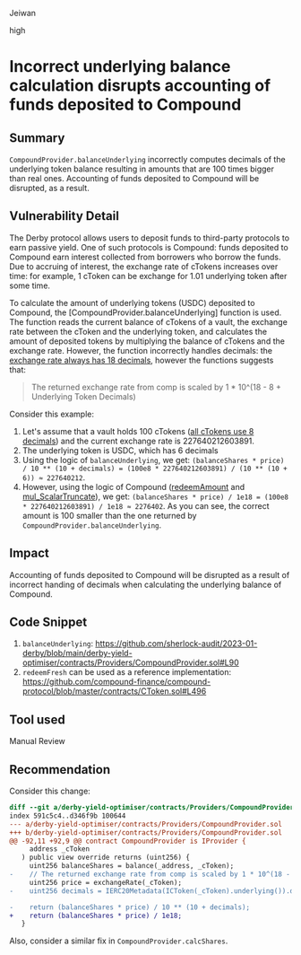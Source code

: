 Jeiwan

high

# Incorrect underlying balance calculation disrupts accounting of funds deposited to Compound

## Summary
`CompoundProvider.balanceUnderlying` incorrectly computes decimals of the underlying token balance resulting in amounts that are 100 times bigger than real ones. Accounting of funds deposited to Compound will be disrupted, as a result.
## Vulnerability Detail
The Derby protocol allows users to deposit funds to third-party protocols to earn passive yield. One of such protocols is Compound: funds deposited to Compound earn interest collected from borrowers who borrow the funds. Due to accruing of interest, the exchange rate of cTokens increases over time: for example, 1 cToken can be exchange for 1.01 underlying token after some time.

To calculate the amount of underlying tokens (USDC) deposited to Compound, the [CompoundProvider.balanceUnderlying] function is used. The function reads the current balance of cTokens of a vault, the exchange rate between the cToken and the underlying token, and calculates the amount of deposited tokens by multiplying the balance of cTokens and the exchange rate. However, the function incorrectly handles decimals: the [exchange rate always has 18 decimals](https://github.com/compound-finance/compound-protocol/blob/master/contracts/CToken.sol#L272), however the functions suggests that:
> The returned exchange rate from comp is scaled by 1 * 10^(18 - 8 + Underlying Token Decimals)

Consider this example:
1. Let's assume that a vault holds 100 cTokens ([all cTokens use 8 decimals](https://docs.compound.finance/v2/#ctoken-and-underlying-decimals)) and the current exchange rate is 227640212603891.
1. The underlying token is USDC, which has 6 decimals
1. Using the logic of `balanceUnderlying`, we get: `(balanceShares * price) / 10 ** (10 + decimals) = (100e8 * 227640212603891) / (10 ** (10 + 6)) ≈ 227640212`.
1. However, using the logic of Compound ([redeemAmount](https://github.com/compound-finance/compound-protocol/blob/master/contracts/CToken.sol#L496) and [mul_ScalarTruncate](https://github.com/compound-finance/compound-protocol/blob/a3214f67b73310d547e00fc578e8355911c9d376/contracts/ExponentialNoError.sol#L29-L40)), we get: `(balanceShares * price) / 1e18 = (100e8 * 227640212603891) / 1e18 ≈ 2276402`. As you can see, the correct amount is 100 smaller than the one returned by `CompoundProvider.balanceUnderlying`.
## Impact
Accounting of funds deposited to Compound will be disrupted as a result of incorrect handing of decimals when calculating the underlying balance of Compound.
## Code Snippet
1. `balanceUnderlying`:
https://github.com/sherlock-audit/2023-01-derby/blob/main/derby-yield-optimiser/contracts/Providers/CompoundProvider.sol#L90
1. `redeemFresh` can be used as a reference implementation:
https://github.com/compound-finance/compound-protocol/blob/master/contracts/CToken.sol#L496
## Tool used
Manual Review
## Recommendation
Consider this change:
```diff
diff --git a/derby-yield-optimiser/contracts/Providers/CompoundProvider.sol b/derby-yield-optimiser/contracts/Providers/CompoundProvider.sol
index 591c5c4..d346f9b 100644
--- a/derby-yield-optimiser/contracts/Providers/CompoundProvider.sol
+++ b/derby-yield-optimiser/contracts/Providers/CompoundProvider.sol
@@ -92,11 +92,9 @@ contract CompoundProvider is IProvider {
     address _cToken
   ) public view override returns (uint256) {
     uint256 balanceShares = balance(_address, _cToken);
-    // The returned exchange rate from comp is scaled by 1 * 10^(18 - 8 + Underlying Token Decimals).
     uint256 price = exchangeRate(_cToken);
-    uint256 decimals = IERC20Metadata(ICToken(_cToken).underlying()).decimals();

-    return (balanceShares * price) / 10 ** (10 + decimals);
+    return (balanceShares * price) / 1e18;
   }
```

Also, consider a similar fix in `CompoundProvider.calcShares`.